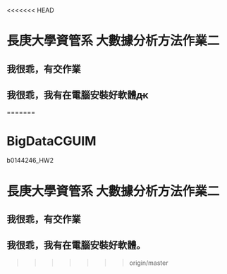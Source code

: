 <<<<<<< HEAD
# 長庚大學資管系 大數據分析方法作業二
## 我很乖，有交作業
## 我很乖，我有在電腦安裝好軟體ԫ 
=======
# BigDataCGUIM
b0144246_HW2
# 長庚大學資管系 大數據分析方法作業二
## 我很乖，有交作業
## 我很乖，我有在電腦安裝好軟體。
>>>>>>> origin/master
